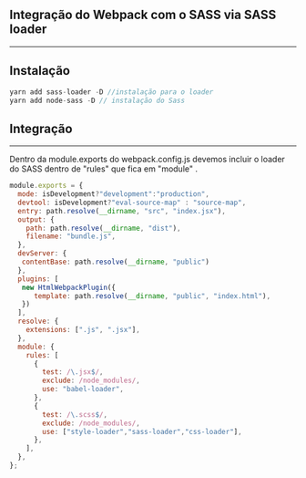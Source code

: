 ## Integração do Webpack com o SASS via SASS loader

---

## Instalação

```JavaScript
yarn add sass-loader -D //instalação para o loader
yarn add node-sass -D // instalação do Sass
```

  

## Integração

---

Dentro da module.exports do webpack.config.js devemos incluir o loader do SASS dentro de "rules" que fica em "module" .

```JavaScript
module.exports = {
  mode: isDevelopment?"development":"production",
  devtool: isDevelopment?"eval-source-map" : "source-map",
  entry: path.resolve(__dirname, "src", "index.jsx"),
  output: {
    path: path.resolve(__dirname, "dist"),
    filename: "bundle.js",
  },
  devServer: {
   contentBase: path.resolve(__dirname, "public")
  },
  plugins: [
   new HtmlWebpackPlugin({
      template: path.resolve(__dirname, "public", "index.html"),
   })
  ],
  resolve: {
    extensions: [".js", ".jsx"],
  },
  module: {
    rules: [
      {
        test: /\.jsx$/,
        exclude: /node_modules/,
        use: "babel-loader",
      },
      {
        test: /\.scss$/,
        exclude: /node_modules/,
        use: ["style-loader","sass-loader","css-loader"],
      },
    ],
  },
};
```